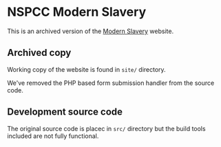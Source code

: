 # NSPCC Modern Slavery

This is an archived version of the [Modern Slavery](https://www.gov.uk/government/collections/modern-slavery) website.

## Archived copy

Working copy of the website is found in `site/` directory.

We've removed the PHP based form submission handler from the source code.

## Development source code

The original source code is placec in `src/` directory but the build tools included are not fully functional.